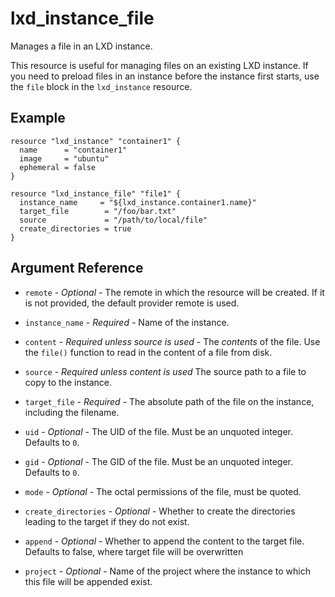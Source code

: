 # lxd_instance_file

Manages a file in an LXD instance.

This resource is useful for managing files on an existing LXD instance.
If you need to preload files in an instance before the instance first
starts, use the `file` block in the `lxd_instance` resource.

## Example

```hcl
resource "lxd_instance" "container1" {
  name      = "container1"
  image     = "ubuntu"
  ephemeral = false
}

resource "lxd_instance_file" "file1" {
  instance_name     = "${lxd_instance.container1.name}"
  target_file        = "/foo/bar.txt"
  source             = "/path/to/local/file"
  create_directories = true
}
```

## Argument Reference

* `remote` - *Optional* - The remote in which the resource will be created. If
	it is not provided, the default provider remote is used.

* `instance_name` - *Required* - Name of the instance.

* `content` - *Required unless source is used* - The _contents_ of the file.
	Use the `file()` function to read in the content of a file from disk.

* `source` - *Required unless content is used* The source path to a file to
	copy to the instance.

* `target_file` - *Required* - The absolute path of the file on the instance,
	including the filename.

* `uid` - *Optional* - The UID of the file. Must be an unquoted integer.
  Defaults to `0`.

* `gid` - *Optional* - The GID of the file. Must be an unquoted integer.
  Defaults to `0`.

* `mode` - *Optional* - The octal permissions of the file, must be quoted.

* `create_directories` - *Optional* - Whether to create the directories leading
	to the target if they do not exist.

* `append` - *Optional* - Whether to append the content to the target file. Defaults to false, where target file will be overwritten

* `project` - *Optional* - Name of the project where the instance to which this file will be appended exist.
